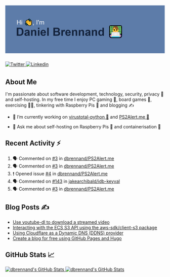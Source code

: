 <!--
Header generated using: https://reheader.glitch.me
RGB colours below:
Intro Text Colour: 241, 243, 244
Background Colour: 93, 124, 169
Text Colour: 20, 35, 60
-->

# ![Hi 👋, I'm Daniel Brennand 👨‍💻](banner.png)

<a href="https://twitter.com/dbrenuk" target="_blank">
<img src="https://img.shields.io/badge/twitter-%2300acee.svg?&style=for-the-badge&logo=twitter&logoColor=white" alt="Twitter" style="margin-bottom: 5px;" />
</a>
<a href="https://linkedin.com/in/dbrenuk" target="_blank">
<img src="https://img.shields.io/badge/linkedin-%231E77B5.svg?&style=for-the-badge&logo=linkedin&logoColor=white" alt="Linkedin" style="margin-bottom: 5px;" />
</a>

## About Me

I'm passionate about software development, technology, security, privacy 🔐 and self-hosting. In my free time I enjoy PC gaming 👾, board games 🎲, exercising 🏃‍♂️, tinkering with Raspberry Pis 🥧 and blogging ✍

<!--
GitHub icon for virustotal-python:
<a href="https://github.com/dbrennand/virustotal-python" target="_blank"> <img src="https://img.shields.io/github/stars/dbrennand/virustotal-python?label=virustotal-python&style=social" alt="virustotal-python"/></a>
-->

* 🔭 I’m currently working on [virustotal-python 🐍](https://github.com/dbrennand/virustotal-python) and [PS2Alert.me 🚨](https://github.com/dbrennand/PS2Alert.me)

* 💬 Ask me about self-hosting on Raspberry Pis 🥧 and containerisation 🚢

## Recent Activity ⚡

<!--START_SECTION:activity-->
1. 🗣 Commented on [#3](https://github.com/dbrennand/PS2Alert.me/issues/3) in [dbrennand/PS2Alert.me](https://github.com/dbrennand/PS2Alert.me)
2. 🗣 Commented on [#3](https://github.com/dbrennand/PS2Alert.me/issues/3) in [dbrennand/PS2Alert.me](https://github.com/dbrennand/PS2Alert.me)
3. ❗️ Opened issue [#4](https://github.com/dbrennand/PS2Alert.me/issues/4) in [dbrennand/PS2Alert.me](https://github.com/dbrennand/PS2Alert.me)
4. 🗣 Commented on [#143](https://github.com/jakearchibald/idb-keyval/issues/143) in [jakearchibald/idb-keyval](https://github.com/jakearchibald/idb-keyval)
5. 🗣 Commented on [#3](https://github.com/dbrennand/PS2Alert.me/issues/3) in [dbrennand/PS2Alert.me](https://github.com/dbrennand/PS2Alert.me)
<!--END_SECTION:activity-->

## Blog Posts ✍

<!-- BLOG-POST-LIST:START -->
- [Use youtube-dl to download a streamed video](https://danielbrennand.com/blog/download-streamed-video/)
- [Interacting with the ECS S3 API using the aws-sdk/client-s3 package](https://danielbrennand.com/blog/aws-sdk-s3/)
- [Using Cloudflare as a Dynamic DNS &lpar;DDNS&rpar; provider](https://danielbrennand.com/blog/cloudflare-ddns/)
- [Create a blog for free using GitHub Pages and Hugo](https://danielbrennand.com/blog/blog-github-pages-hugo/)
<!-- BLOG-POST-LIST:END -->

## GitHub Stats 📈

<!--
<img src="https://github-readme-stats.vercel.app/api?username=dbrennand&show_icons=true&count_private=true&hide_border=true&bg_color=5d7ca9&title_color=f1f3f4&text_color=f1f3f4&icon_color=14233C"/>

<img src="https://github-readme-stats.vercel.app/api/top-langs/?username=dbrennand&hide_border=true&layout=compact&bg_color=5d7ca9&title_color=f1f3f4&text_color=f1f3f4&icon_color=14233C"/>

<img src="https://github-readme-stats.vercel.app/api?username=dbrennand&show_icons=true&count_private=true&hide_border=true&title_color=5d7ca9&text_color=5d7ca9&icon_color=5d7ca9"/>
-->

<p>
    <a align="left" href="https://github.com/dbrennand/dbrennand">
        <img alt="dbrennand's GitHub Stats"  width="54%" src="https://github-readme-stats.vercel.app/api?username=dbrennand&show_icons=true&count_private=true&hide_border=true&title_color=14233C&text_color=14233C&icon_color=14233C">
    </a>
    <a align="right" href="https://github.com/dbrennand/dbrennand">
        <img alt="dbrennand's GitHub Stats"  width="45%" src="https://github-readme-stats.vercel.app/api/top-langs/?username=dbrennand&hide_border=true&layout=compact&title_color=14233C">
    </a>
</p>
